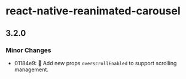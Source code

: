 # react-native-reanimated-carousel

## 3.2.0

### Minor Changes

-   01184e9: 🚀 Add new props `overscrollEnabled` to support scrolling management.
